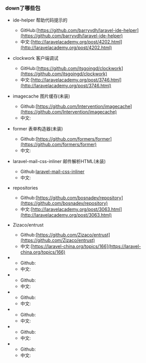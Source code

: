### down了哪些包

- ide-helper 帮助代码提示的
  - GitHub:[https://github.com/barryvdh/laravel-ide-helper](https://github.com/barryvdh/laravel-ide-helper)
  - 中文:[http://laravelacademy.org/post/4202.html](http://laravelacademy.org/post/4202.html)
  
- clockwork 客户端调试
  - GitHub:[https://github.com/itsgoingd/clockwork](https://github.com/itsgoingd/clockwork)
  - 中文:[http://laravelacademy.org/post/3746.html](http://laravelacademy.org/post/3746.html)
  
- imagecache 图片缓存(未装)
  - Github:[https://github.com/Intervention/imagecache](https://github.com/Intervention/imagecache)
  - 中文:[]()
  
- former 表单构造器(未装)
  - Github:[https://github.com/formers/former](https://github.com/formers/former)
  - 中文:[]()
  
- laravel-mail-css-inliner 邮件解析HTML(未装)
  - Github:[laravel-mail-css-inliner](https://github.com/fedeisas/laravel-mail-css-inliner)
  - 中文:[]()

- repositories
  - Github:[https://github.com/bosnadev/repository](https://github.com/bosnadev/repository)
  - 中文:[http://laravelacademy.org/post/3063.html](http://laravelacademy.org/post/3063.html)

- Zizaco/entrust
  - Github:[https://github.com/Zizaco/entrust](https://github.com/Zizaco/entrust)
  - 中文:[https://laravel-china.org/topics/166](https://laravel-china.org/topics/166)

- 
  - Github:[]()
  - 中文:[]()

- 
  - Github:[]()
  - 中文:[]()

- 
  - Github:[]()
  - 中文:[]()

- 
  - Github:[]()
  - 中文:[]()

- 
  - Github:[]()
  - 中文:[]()

- 
  - Github:[]()
  - 中文:[]()

  
  
  